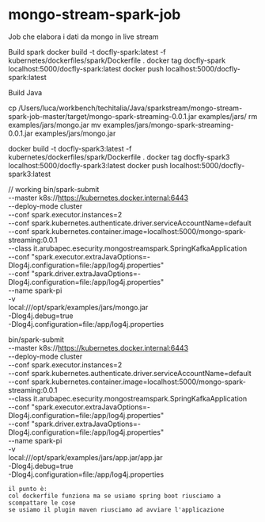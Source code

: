# mongo-stream-spark-job

Job che elabora i dati da mongo in live stream



Build spark
docker build -t docfly-spark:latest -f kubernetes/dockerfiles/spark/Dockerfile .
docker tag docfly-spark localhost:5000/docfly-spark:latest
docker push localhost:5000/docfly-spark:latest


Build Java

cp /Users/luca/workbench/techitalia/Java/sparkstream/mongo-stream-spark-job-master/target/mongo-spark-streaming-0.0.1.jar examples/jars/
rm examples/jars/mongo.jar 
mv examples/jars/mongo-spark-streaming-0.0.1.jar examples/jars/mongo.jar

docker build -t docfly-spark3:latest -f kubernetes/dockerfiles/spark/Dockerfile .
docker tag docfly-spark3 localhost:5000/docfly-spark3:latest
docker push localhost:5000/docfly-spark3:latest

// working
bin/spark-submit \
	--master k8s://https://kubernetes.docker.internal:6443 \
	--deploy-mode cluster \
	--conf spark.executor.instances=2 \
	--conf spark.kubernetes.authenticate.driver.serviceAccountName=default \
	--conf spark.kubernetes.container.image=localhost:5000/mongo-spark-streaming:0.0.1 \
	--class it.arubapec.esecurity.mongostreamspark.SpringKafkaApplication \
	--conf "spark.executor.extraJavaOptions=-Dlog4j.configuration=file:/app/log4j.properties" \
	--conf "spark.driver.extraJavaOptions=-Dlog4j.configuration=file:/app/log4j.properties" \
	--name spark-pi \
	-v \
	local:///opt/spark/examples/jars/mongo.jar \
	-Dlog4j.debug=true \
	-Dlog4j.configuration=file:/app/log4j.properties




bin/spark-submit \
	--master k8s://https://kubernetes.docker.internal:6443 \
	--deploy-mode cluster \
	--conf spark.executor.instances=2 \
	--conf spark.kubernetes.authenticate.driver.serviceAccountName=default \
	--conf spark.kubernetes.container.image=localhost:5000/mongo-spark-streaming:0.0.1 \
	--class it.arubapec.esecurity.mongostreamspark.SpringKafkaApplication \
	--conf "spark.executor.extraJavaOptions=-Dlog4j.configuration=file:/app/log4j.properties" \
	--conf "spark.driver.extraJavaOptions=-Dlog4j.configuration=file:/app/log4j.properties" \
	--name spark-pi \
	-v \
	local:///opt/spark/examples/jars/app.jar/app.jar \
	-Dlog4j.debug=true \
	-Dlog4j.configuration=file:/app/log4j.properties






	il punto è:
	col dockerfile funziona ma se usiamo spring boot riusciamo a scompattare le cose
	se usiamo il plugin maven riusciamo ad avviare l'applicazione